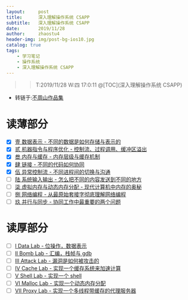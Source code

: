 ```yaml
---
layout:     post
title:      深入理解操作系统 CSAPP
subtitle:   深入理解操作系统 CSAPP
date:       2019/11/28
author:     zhaostu4
header-img: img/post-bg-ios10.jpg
catalog: true
tags:
    - 学习笔记
    - 操作系统
    - 深入理解操作系统 CSAPP
---
```


>> T:2019/11/28  W:四 17:0:11
@[TOC](深入理解操作系统 CSAPP)
- 转链于:[不周山作品集](https://wdxtub.com/csapp/thin-csapp-0/2016/04/16/)
# 读薄部分
- [x] [壹 数据表示 - 不同的数据是如何存储与表示的](http://wdxtub.com/csapp/thin-csapp-1/2016/04/16/)
- [x] [贰 机器指令与程序优化 - 控制流、过程调用、缓冲区溢出](http://wdxtub.com/csapp/thin-csapp-2/2016/04/16/)
- [x] [叁 内存与缓存 - 内存层级与缓存机制](http://wdxtub.com/csapp/thin-csapp-3/2016/04/16/)
- [x] [肆 链接 - 不同的代码如何协同](http://wdxtub.com/csapp/thin-csapp-4/2016/04/16/)
- [x] [伍 异常控制流 - 不同进程间的切换与沟通](http://wdxtub.com/csapp/thin-csapp-5/2016/04/16/)
- [ ] [陆 系统输入输出 - 怎么把不同的内容发送到不同的地方](http://wdxtub.com/csapp/thin-csapp-6/2016/04/16/)
- [ ] [柒 虚拟内存与动态内存分配 - 现代计算机中内存的奥秘](http://wdxtub.com/csapp/thin-csapp-7/2016/04/16/)
- [ ] [捌 网络编程 - 从最原始套接字彻底理解网络编程](http://wdxtub.com/csapp/thin-csapp-8/2016/04/16/)
- [ ] [玖 并行与同步 - 协同工作中最重要的两个问题](http://wdxtub.com/csapp/thin-csapp-9/2016/04/16/)
# 读厚部分
- [ ] [I Data Lab - 位操作，数据表示](http://wdxtub.com/csapp/thick-csapp-lab-1/2016/04/16/)
- [ ] [II Bomb Lab - 汇编，栈帧与 gdb](http://wdxtub.com/csapp/thick-csapp-lab-2/2016/04/16/)
- [ ] [III Attack Lab - 漏洞是如何被攻击的](http://wdxtub.com/csapp/thick-csapp-lab-3/2016/04/16/)
- [ ] [IV Cache Lab - 实现一个缓存系统来加速计算](http://wdxtub.com/csapp/thick-csapp-lab-4/2016/04/16/)
- [ ] [V Shell Lab - 实现一个 shell](http://wdxtub.com/csapp/thick-csapp-lab-5/2016/04/16/)
- [ ] [VI Malloc Lab - 实现一个动态内存分配](http://wdxtub.com/csapp/thick-csapp-lab-6/2016/04/16/)
- [ ] [VII Proxy Lab - 实现一个多线程带缓存的代理服务器](http://wdxtub.com/csapp/thick-csapp-lab-7/2016/04/16/)
